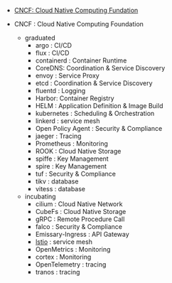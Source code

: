 - [CNCF: Cloud Native Computing Fundation](https://www.cncf.io/)


- CNCF : Cloud Native Computing Foundation
  - graduated
    - argo  : CI/CD
    - flux : CI/CD
    - containerd : Container Runtime
    - CoreDNS: Coordination & Service Discovery
    - envoy : Service Proxy
    - etcd : Coordination & Service Discovery
    - fluentd : Logging
    - Harbor: Container Registry
    - HELM : Application Definition & Image Build
    - kubernetes : Scheduling & Orchestration
    - linkerd : service mesh
    - Open Policy Agent :  Security & Compliance
    - jaeger : Tracing
    - Prometheus : Monitoring
    - ROOK : Cloud Native Storage
    - spiffe : Key Management
    - spire : Key Management
    - tuf : Security & Compliance
    - tikv : database
    - vitess : database
  - incubating
    - cilium : Cloud Native Network
    - CubeFs : Cloud Native Storage
    - gRPC : Remote Procedure Call
    - falco : Security & Compliance
    - Emissary-Ingress : API Gateway
    - [lstio](https://istio.io/) : service mesh
    - OpenMetrics : Monitoring
    - cortex : Monitoring
    - OpenTelemetry : tracing
    - tranos : tracing
